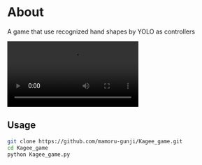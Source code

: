 # About
A game that use recognized hand shapes by YOLO as controllers

![demo](src/demo.mp4)

## Usage
```sh
git clone https://github.com/mamoru-gunji/Kagee_game.git
cd Kagee_game
python Kagee_game.py
